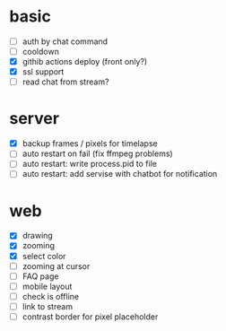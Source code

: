 # basic

- [ ] auth by chat command
- [ ] cooldown
- [x] githib actions deploy (front only?)
- [x] ssl support
- [ ] read chat from stream?

# server

- [x] backup frames / pixels for timelapse
- [ ] auto restart on fail (fix ffmpeg problems)
- [ ] auto restart: write process.pid to file
- [ ] auto restart: add servise with chatbot for notification

# web
- [x] drawing
- [x] zooming
- [x] select color
- [ ] zooming at cursor
- [ ] FAQ page
- [ ] mobile layout
- [ ] check is offline
- [ ] link to stream
- [ ] contrast border for pixel placeholder
